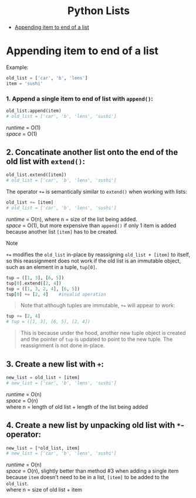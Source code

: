 <h1 align="center">Python Lists</h1>

- [Appending item to end of a list](#appending-item-to-end-of-a-list)


# Appending item to end of a list
Example:
```python
old_list = ['car', 'b', 'lens']
item = 'sushi'
```  

### 1. Append a single item to end of list with `append()`:
```python
old_list.append(item)
# old_list = ['car', 'b', 'lens', 'sushi']
```
*runtime* = O(1)  
*space* = O(1)

**2. Concatinate another list onto the end of the old list with `extend()`:**
---
```python
old_list.extend([item])
# old_list = ['car', 'b', 'lens', 'sushi']
```
The operator `+=` is semantically similar to `extend()` when working with lists:
```python
old_list += [item]
# old_list = ['car', 'b', 'lens', 'sushi']
```
*runtime* = O(n), where n = size of the list being added.  
*space* = O(1), but more expensive than `append()` if only 1 item is added because another list `[item]` has to be created.


> [!Note]  
> `+=` modifies the `old_list` in-place by reassigning `old_list + [item]` to itself, so this reassignment does not work if the old list is an immutable object, such as an element in a tuple, `tup[0]`.
```python
tup = ([1, 3], [6, 5])
tup[0].extend([2, 4])
tup = ([1, 3, 2, 4], [6, 5])
tup[0] += [2, 4]    #invalid operation
```  
> Note that although tuples are immutable, `+=` will appear to work:
```python
tup += [2, 4]
# tup = ([1, 3], [6, 5], [2, 4])
```
> This is because under the hood, another new tuple object is created and the pointer of `tup` is updated to point to the new tuple. The reassignment is not done in-place.

**3. Create a new list with `+`:**
---
```python
new_list = old_list + [item]
# new_list = ['car', 'b', 'lens', 'sushi']
```
*runtime* = O(n)  
*space* = O(n)  
where n = length of old list + length of the list being added

**4. Create a new list by unpacking old list with `*`-operator:**
---
```python
new_list = [*old_list, item]
# new_list = ['car', 'b', 'lens', 'sushi']
```
*runtime* = O(n)  
*space* = O(n), slightly better than method #3 when adding a single item because `item` doesn't need to be in a list, `[item]` to be added to the `old_list`.  
where n = size of old list + item